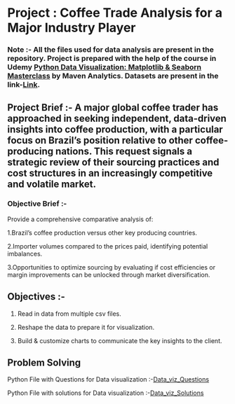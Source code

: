 # Project : Coffee Trade Analysis for a Major Industry Player

### Note :- All the files used for data analysis are present in the repository. Project is prepared with the help of the course in Udemy [Python Data Visualization: Matplotlib & Seaborn Masterclass](https://www.udemy.com/course/python-pandas/) by Maven Analytics. Datasets are present in the link-[Link](https://www.udemy.com/course/python-data-visualization-matplotlib-seaborn/?srsltid=AfmBOop1YNPr3dWseg0L2AXe6v50HlWa4ne2Q7JMvhT3Fl-q7DuIaszj).

## Project Brief :- A major global coffee trader has approached in seeking independent, data-driven insights into coffee production, with a particular focus on Brazil’s position relative to other coffee-producing nations. This request signals a strategic review of their sourcing practices and cost structures in an increasingly competitive and volatile market.

### Objective Brief :-

Provide a comprehensive comparative analysis of:

1.Brazil’s coffee production versus other key producing countries.

2.Importer volumes compared to the prices paid, identifying potential imbalances.

3.Opportunities to optimize sourcing by evaluating if cost efficiencies or margin improvements can be unlocked through market diversification.

## Objectives :-

1. Read in data from multiple csv files.

2.  Reshape the data to prepare it for visualization.

3.  Build & customize charts to communicate the key insights to the client.

## Problem Solving

Python File with Questions for Data visualization :-[Data_viz_Questions](https://github.com/aa-abhinavacharya/Data_Analysis_With_Python_Project_1/blob/main/Acquisition_Project_Questions.ipynb)

Python File with solutions for Data visualization :-[Data_viz_Solutions](https://github.com/aa-abhinavacharya/Data_Analysis_With_Python_Project_1/blob/main/Acquistion_Project_Solutions.ipynb)


